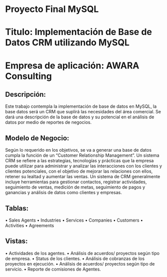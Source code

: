 # Proyecto Final MySQL
# Titulo: Implementación de Base de Datos CRM utilizando MySQL
# Empresa de aplicación: AWARA Consulting

## Descripción: 
Este trabajo contempla la implementación de base de datos en MySQL, la base datos será un CRM que suplirá las necesidades del área comercial. Se dará una descripción de la base de datos y su potencial en el análisis de datos por medio de reportes de negocios.

## Modelo de Negocio:
Según lo requerido en los objetivos, se va a generar una base de datos cumpla la función de un “Customer Relationship Management”. Un sistema CRM se refiere a las estrategias, tecnologías y prácticas que la empresa puede utilizar para administrar y analizar las interacciones con los clientes y clientes potenciales, con el objetivo de mejorar las relaciones con ellos, retener su lealtad y aumentar las ventas. Un sistema de CRM generalmente incluye herramientas para gestionar contactos, registrar actividades, seguimiento de ventas, medición de metas, seguimiento de pagos y ganancias y análisis de datos como clientes y empresas.

## Tablas:
• Sales Agents
• Industries
• Services
• Companies
• Customers
• Activities
• Agreements

## Vistas:
• Actividades de los agentes.
• Análisis de acuerdos/ proyectos según tipo de empresa.
• Status de los clientes.
• Análisis de cobranzas de los proyectos en ejecución.
• Análisis de acuerdos/ proyectos según tipo de servicio.
• Reporte de comisiones de Agentes.